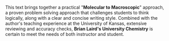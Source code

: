 <p>This text brings together a practical "<strong>Molecular to Macroscopic</strong>" approach, a proven problem solving approach that challenges students to think logically, along with a clear and concise writing style. Combined with the author's teaching experience at the University of Kansas, extensive reviewing and accuracy checks, <strong>Brian Laird's University Chemistry</strong> is certain to meet the needs of both instructor and student.</p>
